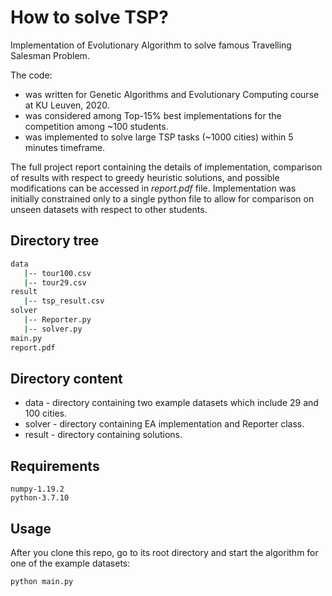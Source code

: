 # How to solve TSP?
Implementation of Evolutionary Algorithm to solve famous Travelling Salesman Problem.

The code:
* was written for Genetic Algorithms and Evolutionary Computing course at KU Leuven, 2020. 
* was considered among Top-15% best implementations for the competition among ~100 students.
* was implemented to solve large TSP tasks (~1000 cities) within 5 minutes timeframe.

The full project report containing the details of implementation, comparison of results with respect to greedy heuristic solutions, and possible modifications can be accessed in *report.pdf* file. Implementation was initially constrained only to a single python file to allow for comparison on unseen datasets with respect to other students.

## Directory tree
```bash
data
   |-- tour100.csv
   |-- tour29.csv
result
   |-- tsp_result.csv
solver
   |-- Reporter.py
   |-- solver.py
main.py
report.pdf
```  

## Directory content
* data - directory containing two example datasets which include 29 and 100 cities.
* solver - directory containing EA implementation and Reporter class.  
* result - directory containing solutions.

## Requirements
```
numpy-1.19.2
python-3.7.10
```

## Usage
After you clone this repo, go to its root directory and start the algorithm for one of the example datasets:
```bash
python main.py
```
